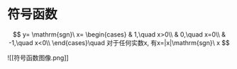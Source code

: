 # 符号函数

$$
y= \mathrm{sgn}\ x=
\begin{cases}
	& 1,\quad x>0\\
	& 0,\quad x=0\\
	& -1,\quad x<0\\
\end{cases}\quad
对于任何实数x, 有x=|x|\mathrm{sgn}\ x
$$

![[符号函数图像.png]]

